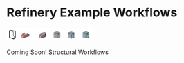 # Refinery Example Workflows

<img src="../../assets/sample/workflows2.png" style="width:200px;"/>

Coming Soon!  Structural Workflows

